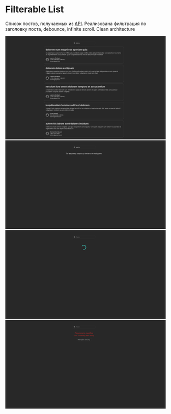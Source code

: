 # Filterable List
Список постов, получаемых из [API](https://jsonplaceholder.typicode.com/).
Реализована фильтрация по заголовку поста, debounce, infinite scroll. Clean architecture

![overview](./public/overview.png)
![nothing-found](./public/nothing-found.png)
![loading-indicator](./public/loading-indicator.png)
![error](./public/error.png)
